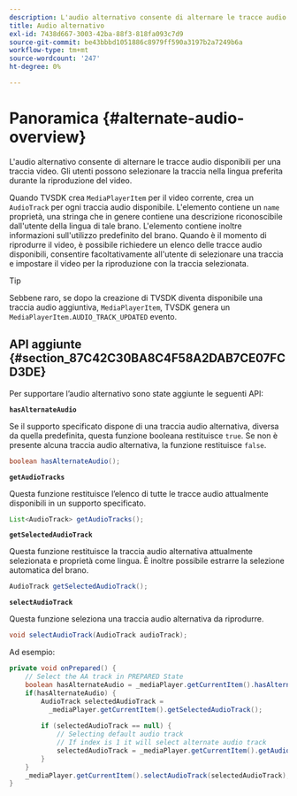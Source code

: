 ```yaml
---
description: L'audio alternativo consente di alternare le tracce audio disponibili per una traccia video. Gli utenti possono selezionare la traccia nella lingua preferita durante la riproduzione del video.
title: Audio alternativo
exl-id: 7438d667-3003-42ba-88f3-818fa093c7d9
source-git-commit: be43bbbd1051886c8979ff590a3197b2a7249b6a
workflow-type: tm+mt
source-wordcount: '247'
ht-degree: 0%

---
```


# Panoramica {#alternate-audio-overview}

L&#39;audio alternativo consente di alternare le tracce audio disponibili per una traccia video. Gli utenti possono selezionare la traccia nella lingua preferita durante la riproduzione del video.

<!--<a id="section_E4F9DC28A2944BD08B4190A7F98A8365"></a>-->

Quando TVSDK crea `MediaPlayerItem` per il video corrente, crea un `AudioTrack` per ogni traccia audio disponibile. L&#39;elemento contiene un `name` proprietà, una stringa che in genere contiene una descrizione riconoscibile dall&#39;utente della lingua di tale brano. L&#39;elemento contiene inoltre informazioni sull&#39;utilizzo predefinito del brano. Quando è il momento di riprodurre il video, è possibile richiedere un elenco delle tracce audio disponibili, consentire facoltativamente all&#39;utente di selezionare una traccia e impostare il video per la riproduzione con la traccia selezionata.

>[!TIP]
>
>Sebbene raro, se dopo la creazione di TVSDK diventa disponibile una traccia audio aggiuntiva, `MediaPlayerItem`, TVSDK genera un `MediaPlayerItem.AUDIO_TRACK_UPDATED` evento.

## API aggiunte {#section_87C42C30BA8C4F58A2DAB7CE07FCD3DE}

Per supportare l’audio alternativo sono state aggiunte le seguenti API:

**`hasAlternateAudio`**

Se il supporto specificato dispone di una traccia audio alternativa, diversa da quella predefinita, questa funzione booleana restituisce `true`. Se non è presente alcuna traccia audio alternativa, la funzione restituisce `false`.

```java
boolean hasAlternateAudio();
```

**`getAudioTracks`**

Questa funzione restituisce l’elenco di tutte le tracce audio attualmente disponibili in un supporto specificato.

```java
List<AudioTrack> getAudioTracks();
```

**`getSelectedAudioTrack`**

Questa funzione restituisce la traccia audio alternativa attualmente selezionata e proprietà come lingua. È inoltre possibile estrarre la selezione automatica del brano.

```java
AudioTrack getSelectedAudioTrack();
```

**`selectAudioTrack`**

Questa funzione seleziona una traccia audio alternativa da riprodurre.

```java
void selectAudioTrack(AudioTrack audioTrack);
```

Ad esempio:

```java
private void onPrepared() { 
    // Select the AA track in PREPARED State 
    boolean hasAlternateAudio = _mediaPlayer.getCurrentItem().hasAlternateAudio(); 
    if(hasAlternateAudio) { 
        AudioTrack selectedAudioTrack =  
          _mediaPlayer.getCurrentItem().getSelectedAudioTrack(); 
 
        if (selectedAudioTrack == null) {  
            // Selecting default audio track  
            // If index is 1 it will select alternate audio track  
            selectedAudioTrack = _mediaPlayer.getCurrentItem().getAudioTracks().get(0);  
        } 
    } 
    _mediaPlayer.getCurrentItem().selectAudioTrack(selectedAudioTrack); 
} 
```
